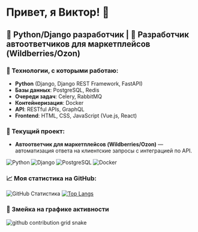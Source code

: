 # Привет, я Виктор! 👋

## 🐍 Python/Django разработчик | 🤖 Разработчик автоответчиков для маркетплейсов (Wildberries/Ozon)

### 🔧 Технологии, с которыми работаю:
- **Python** (Django, Django REST Framework, FastAPI)
- **Базы данных**: PostgreSQL, Redis
- **Очереди задач**: Celery, RabbitMQ
- **Контейнеризация**: Docker
- **API**: RESTful APIs, GraphQL
- **Frontend**: HTML, CSS, JavaScript (Vue.js, React)

### 🔭 Текущий проект:
- **Автоответчик для маркетплейсов (Wildberries/Ozon)** — автоматизация ответа на клиентские запросы с интеграцией по API.

![Python](https://img.shields.io/badge/Python-3.11-blue)
![Django](https://img.shields.io/badge/Django-5.1-green)
![PostgreSQL](https://img.shields.io/badge/PostgreSQL-14-blue)
![Docker](https://img.shields.io/badge/Docker-blue)

### 📈 Моя статистика на GitHub:
![GitHub Статистика](https://github-readme-stats.vercel.app/api?username=Lagbag&show_icons=true&theme=dark)
[![Top Langs](https://github-readme-stats.vercel.app/api/top-langs/?username=Lagbag&layout=compact&theme=vision-friendly-dark)](https://github.com/anuraghazra/github-readme-stats)

### 🐍 Змейка на графике активности
<picture>
  <source media="(prefers-color-scheme: dark)" srcset="https://raw.githubusercontent.com/Lagbag/Lagbag/output/github-snake-dark.svg" />
  <source media="(prefers-color-scheme: light)" srcset="https://raw.githubusercontent.com/Lagbag/Lagbag/output/github-snake.svg" />
  <img alt="github contribution grid snake" src="https://raw.githubusercontent.com/Lagbag/Lagbag/output/github-snake.svg" />
</picture>
